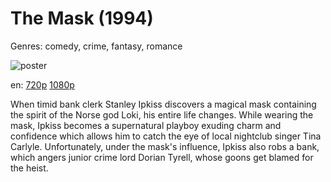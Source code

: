 # The Mask (1994)

Genres: comedy, crime, fantasy, romance

![poster](http://image.tmdb.org/t/p/w500/7plBoAhunhRVVmNCVMVo47Ede53.jpg)

en:
  [720p](magnet:?xt=urn:btih:E9E2719BE67674986DE15BD7A85B1698CE900DA5&tr=udp://glotorrents.pw:6969/announce&tr=udp://tracker.opentrackr.org:1337/announce&tr=udp://torrent.gresille.org:80/announce&tr=udp://tracker.openbittorrent.com:80&tr=udp://tracker.coppersurfer.tk:6969&tr=udp://tracker.leechers-paradise.org:6969&tr=udp://p4p.arenabg.ch:1337&tr=udp://tracker.internetwarriors.net:1337)
  [1080p](magnet:?xt=urn:btih:55F44A7544F6984C1CB4EA84FB2D01DD89B727CF&tr=udp://glotorrents.pw:6969/announce&tr=udp://tracker.opentrackr.org:1337/announce&tr=udp://torrent.gresille.org:80/announce&tr=udp://tracker.openbittorrent.com:80&tr=udp://tracker.coppersurfer.tk:6969&tr=udp://tracker.leechers-paradise.org:6969&tr=udp://p4p.arenabg.ch:1337&tr=udp://tracker.internetwarriors.net:1337)
  


When timid bank clerk Stanley Ipkiss discovers a magical mask containing the spirit of the Norse god Loki, his entire life changes. While wearing the mask, Ipkiss becomes a supernatural playboy exuding charm and confidence which allows him to catch the eye of local nightclub singer Tina Carlyle. Unfortunately, under the mask's influence, Ipkiss also robs a bank, which angers junior crime lord Dorian Tyrell, whose goons get blamed for the heist.